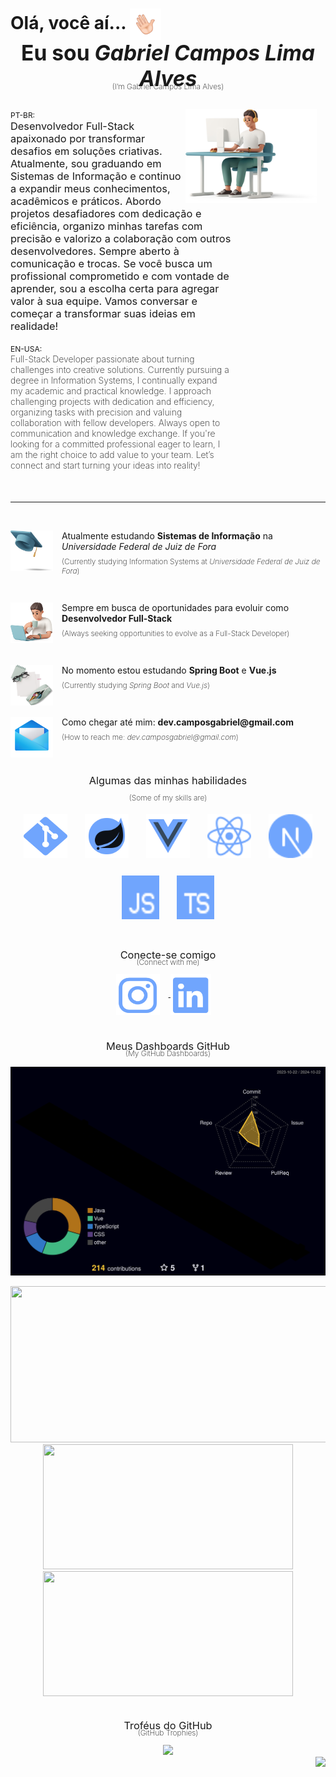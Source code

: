 <!-- Header Section -->
<h2 align="left" style="font-size: 2em; margin-bottom: 0;">
  Olá, você aí...
  <img align="center" width="50px" height="50px" src="./plus/Main/hello.gif" alt="Olá">
  <br>
  <p align="center" style="font-size: 1.2em; margin: 0;">Eu sou <i>Gabriel Campos Lima Alves</i></p>
  <p align="center" style="font-size: 12px; font-weight: 200; margin-top: -15px;">(I’m Gabriel Campos Lima Alves)</p>
</h2>

</br> 

<!-- About Me Section -->
<div>
  <img width="210px" height="150px" align="right" src="./plus/Main/top.png" alt="Profile Top" style="margin-right: 1em;">
  <div align="left" style="max-width: 70%;">
    <span style="font-size: 12px;">PT-BR:</span>
    <h3 style="margin-top: 0; margin-bottom: 0; font-weight: 400;">
      Desenvolvedor Full-Stack apaixonado por transformar desafios em soluções criativas. Atualmente, sou graduando em Sistemas de Informação e continuo a expandir meus conhecimentos, acadêmicos e práticos. Abordo projetos desafiadores com dedicação e eficiência, organizo minhas tarefas com precisão e valorizo a colaboração com outros desenvolvedores. Sempre aberto à comunicação e trocas. Se você busca um profissional comprometido e com vontade de aprender, sou a escolha certa para agregar valor à sua equipe. Vamos conversar e começar a transformar suas ideias em realidade!
    </h3>
  </div>
  <br>
  <div align="left" style="max-width: 70%;">
    <span style="font-size: 12px;">EN-USA:</span>
    <h4 style="font-weight: 200; margin-top: 0;">
      Full-Stack Developer passionate about turning challenges into creative solutions. Currently pursuing a degree in Information Systems, I continually expand my academic and practical knowledge. I approach challenging projects with dedication and efficiency, organizing tasks with precision and valuing collaboration with fellow developers. Always open to communication and knowledge exchange. If you're looking for a committed professional eager to learn, I am the right choice to add value to your team. Let’s connect and start turning your ideas into reality!
    </h4>
  </div>
</div>

</br> 

<hr>

</br> 

<!-- Sections with Icons and Descriptions -->
<div style="margin: 0;">
  <img align="left" src="./plus/Main/tip1.png" alt="Universidade" width="68px" height="65px" style="margin-right: 1em;">
  <p style="margin-left: 3em; font-size: 14px;">Atualmente estudando <b>Sistemas de Informação</b> na <i>Universidade Federal de Juiz de Fora</i></p>
  <p style="margin-left: 3em; margin-top: -0.5em; font-size: 12px; font-weight: 200;">
    (Currently studying Information Systems at <i>Universidade Federal de Juiz de Fora</i>)
  </p>
</div>

</br> 

<div>
  <img align="left" src="./plus/Main/tip2.png" alt="Experiência" width="68px" height="65px" style="margin-right: 1em;">
  <p style="margin-left: 3em; font-size: 14px;">Sempre em busca de oportunidades para evoluir como <b>Desenvolvedor Full-Stack</b></p>
  <p style="margin-left: 3em; margin-top: -0.5em; font-size: 12px; font-weight: 200;">
    (Always seeking opportunities to evolve as a Full-Stack Developer)
  </p>
</div>

</br> 

<div>
  <img align="left" src="./plus/Main/tip3.png" alt="Aprendizado" width="68px" height="65px" style="margin-right: 1em;">
  <p style="margin-left: 3em; font-size: 14px;">No momento estou estudando <b>Spring Boot</b> e <b>Vue.js</b></p>
  <p style="margin-left: 3em; margin-top: -0.5em; font-size: 12px; font-weight: 200;">
    (Currently studying <i>Spring Boot</i> and <i>Vue.js</i>)
  </p>
</div>

</br> 


<div>
  <img align="left" src="./plus/Main/tip4.png" alt="Contato" width="68px" height="65px" style="margin-right: 1em;">
  <p style="margin-left: 3em; font-size: 14px;">Como chegar até mim: <b>dev.camposgabriel@gmail.com</b></p>
  <p style="margin-left: 3em; margin-top: -0.5em; font-size: 12px; font-weight: 200;">
    (How to reach me: <i>dev.camposgabriel@gmail.com</i>)
  </p>
</div>

</br> 


<!-- Skills Section -->
<div align="center">
  <h3 style="font-weight: 400;">Algumas das minhas habilidades</h3>
  <p style="font-size: 12px; font-weight: 200; margin-top: -0.5em;">(Some of my skills are)</p>  
  <div style="display: flex; flex-wrap: wrap; justify-content: center; gap: 1em;">
    <img style="cursor: pointer; margin: 0.5em;" src="./plus/Languages/git.svg" alt="Git" width="70px" height="70px" title="Git">
    <img style="cursor: pointer; margin: 0.5em;" src="./plus/Languages/springboot.svg" alt="Spring Boot" width="70px" height="70px" title="Spring Boot">
    <img style="cursor: pointer; margin: 0.5em;" src="./plus/Languages/vuejs.svg" alt="Vue.js" width="70px" height="70px" title="Vue.js">
    <img style="cursor: pointer; margin: 0.5em;" src="./plus/Languages/reactjs.svg" alt="React.js" width="70px" height="70px" title="React.js">
    <img style="cursor: pointer; margin: 0.5em;" src="./plus/Languages/nextjs.svg" alt="Next.js" width="70px" height="70px" title="Next.js">
    <img style="cursor: pointer; margin: 0.5em;" src="./plus/Languages/javascript.svg" alt="JavaScript" width="60px" height="70px" title="JavaScript">
    <img style="cursor: pointer; margin: 0.5em;" src="./plus/Languages/typescript.svg" alt="TypeScript" width="60px" height="70px" title="TypeScript">
  </div>
</div>

</br> 

<!-- Connect Section -->
<div align="center">
  <h3 style="margin-bottom: 0; font-weight: 400;">Conecte-se comigo</h3>
  <p style="font-size: 12px; font-weight: 200; margin-top: -0.5em;">(Connect with me)</p>
  
  <a href="https://instagram.com/dev.camposg" target="_blank">
    <img align="center" src="./plus/Networks/instagram.svg" alt="Instagram" width="70px" height="65px" style="margin-right: 1em;">
  </a>
  <a href="https://www.linkedin.com/in/gabriel-campos-lima-alves-947554249/" target="_blank">
    <img align="center" src="./plus/Networks/linkedin.svg" alt="LinkedIn" width="65px" height="65px" style="margin-right: 1em;">
  </a>
</div>

</br> 


<!-- Stats Section -->

<div align="center">
  <h3 style="margin-bottom: 0; font-weight: 400;">Meus Dashboards GitHub</h3>
  <p style="font-size: 12px; font-weight: 200; margin-top: -0.5em;">(My GitHub Dashboards)</p>
  
  ![Status](./profile-3d-contrib/profile-night-rainbow.svg)
  
  <img src="https://github-profile-summary-cards.vercel.app/api/cards/profile-details?username=CamposCodes&theme=tokyonight&hide_border=true&border_radius=25" width="700" height="250"/>

<div> 
    <img src="https://github-readme-stats.vercel.app/api/top-langs/?username=CamposCodes&layout=compact&theme=tokyonight&hide_border=true&border_radius=25" width="400" height="200"/>
    <img src="https://streak-stats.demolab.com?user=CamposCodes&theme=tokyonight&hide_border=true&border_radius=25&date_format=M%20j%5B%2C%20Y%5D" width="400" height="200"/>
</div>
  
</div>

</br> 

<!-- Trophies Section -->
<div align="center">
  <h3 style="margin-bottom: 0; margin-top: 1em; font-weight: 400;">Troféus do GitHub</h3>
  <p style="font-size: 12px; font-weight: 200; margin-top: -0.5em;">(GitHub Trophies)</p>
  <img style="border: none" height="150em" src="https://github-profile-trophy.vercel.app/?username=CamposCodes&hide_border=true&margin-w=10&theme=tokyonight&no-frame=false&no-bg=true"/>
</div>

<!-- Visitor Count -->
<img align="right" src="https://visitcount.itsvg.in/api?id=CamposCodes&color=12"/>
